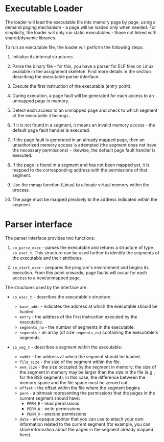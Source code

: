 # Executable Loader
The loader will load the executable file into memory page by page, using a demand paging mechanism - a page will be loaded only when needed. For simplicity, the loader will only run static executables - those not linked with shared/dynamic libraries.

To run an executable file, the loader will perform the following steps:

1. Initialize its internal structures.

2. Parse the binary file - for this, you have a parser for ELF files on Linux available in the assignment skeleton. Find more details in the section describing the executable parser interface.

3. Execute the first instruction of the executable (entry point).

4. During execution, a page fault will be generated for each access to an unmapped page in memory.

5. Detect each access to an unmapped page and check to which segment of the executable it belongs.

6. If it is not found in a segment, it means an invalid memory access - the default page fault handler is executed.

7. If the page fault is generated in an already mapped page, then an unauthorized memory access is attempted (the segment does not have the necessary permissions) - likewise, the default page fault handler is executed.

8. If the page is found in a segment and has not been mapped yet, it is mapped to the corresponding address with the permissions of that segment.

9. Use the mmap function (Linux) to allocate virtual memory within the process.

10. The page must be mapped precisely to the address indicated within the segment.

# Parser interface
The parser interface provides two functions:

1. `so_parse_exec` - parses the executable and returns a structure of type `so_exec_t`. This structure can be used further to identify the segments of the executable and their attributes.

2. `so_start_exec` - prepares the program's environment and begins its execution. From this point onwards, page faults will occur for each access to a new/unmapped page.

The structures used by the interface are:

- `so_exec_t` - describes the executable's structure:
  - `base_addr` - indicates the address at which the executable should be loaded.
  - `entry` - the address of the first instruction executed by the executable.
  - `segments_no` - the number of segments in the executable.
  - `segments` - an array (of size `segments_no`) containing the executable's segments.

- `so_seg_t` - describes a segment within the executable:
  - `vaddr` - the address at which the segment should be loaded.
  - `file_size` - the size of the segment within the file.
  - `mem_size` - the size occupied by the segment in memory; the size of the segment in memory may be larger than the size in the file (e.g., for the BSS segment). In this case, the difference between the memory space and the file space must be zeroed out.
  - `offset` - the offset within the file where the segment begins.
  - `perm` - a bitmask representing the permissions that the pages in the current segment should have:
    - `PERM_R` - read permissions
    - `PERM_W` - write permissions
    - `PERM_X` - execute permissions
  - `data` - an opaque pointer that you can use to attach your own information related to the current segment (for example, you can store information about the pages in the segment already mapped here).
